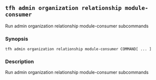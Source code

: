 ## `tfh admin organization relationship module-consumer`

Run admin organization relationship module-consumer subcommands

### Synopsis

    tfh admin organization relationship module-consumer COMMAND[ ... ]

### Description

Run admin organization relationship module-consumer subcommands

